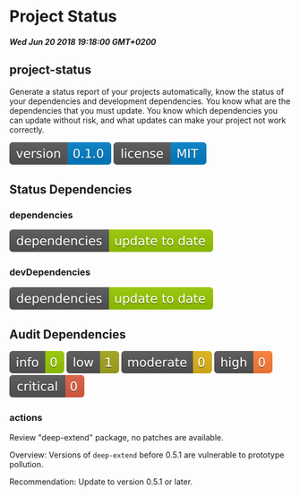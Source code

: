 # Project Status
##### Wed Jun 20 2018 19:18:00 GMT+0200
  ## project-status
Generate a status report of your projects automatically, know the status of your dependencies and development dependencies. You know what are the dependencies that you must update. You know which dependencies you can update without risk, and what updates can make your project not work correctly.

![](./assets/version.svg) ![](./assets/license.svg) 
## Status Dependencies
### dependencies
![](./assets/dependencies.svg) 
### devDependencies
![](./assets/dependencies.svg) 
## Audit Dependencies
![](./assets/info.svg) ![](./assets/low.svg) ![](./assets/moderate.svg) ![](./assets/high.svg) ![](./assets/critical.svg) 
### actions

   Review "deep-extend" package, no patches are available.

   Overview: Versions of `deep-extend` before 0.5.1 are vulnerable to prototype pollution.

   Recommendation: Update to version 0.5.1 or later.
